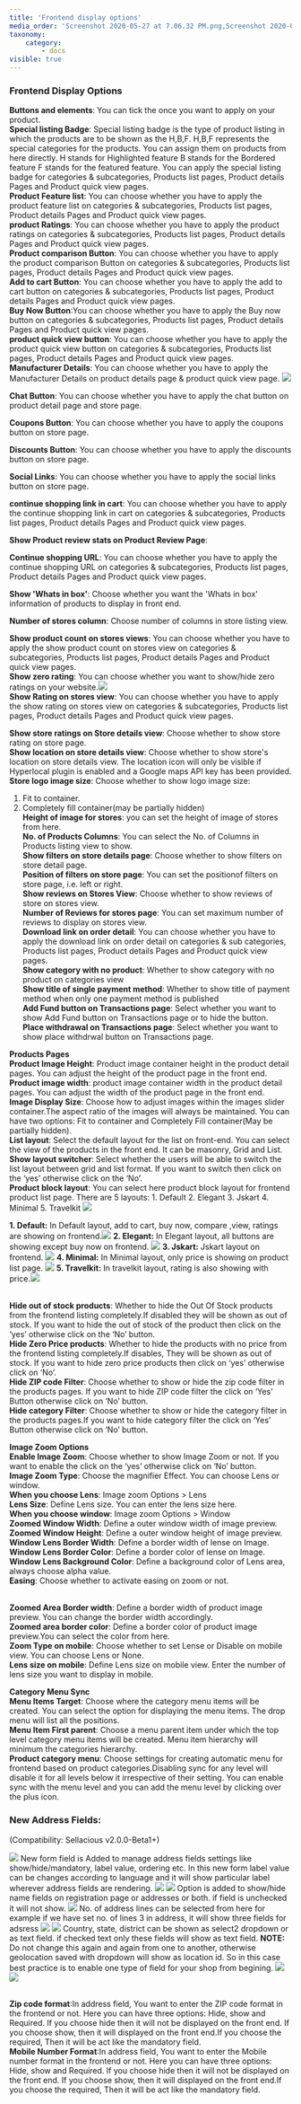 ```yaml
---
title: 'Frontend display options'
media_order: 'Screenshot 2020-05-27 at 7.06.32 PM.png,Screenshot 2020-05-27 at 7.10.20 PM.png,Screenshot 2020-05-27 at 7.13.47 PM.png,Screenshot 2020-05-27 at 7.19.23 PM.png,Screenshot 2020-05-27 at 7.21.44 PM.png,Screenshot 2020-05-27 at 7.22.20 PM.png,Screenshot 2020-05-27 at 7.30.16 PM.png,Screenshot 2020-05-27 at 7.26.38 PM.png,screenshot-localhost-2020.05.30-13_05_01.png,Screen Shot 2020-06-01 at 6.42.41 PM.png,Screen Shot 2020-06-01 at 6.39.56 PM.png,Screen Shot 2020-06-01 at 6.46.23 PM.png,Screen Shot 2020-06-01 at 6.47.09 PM.png,Screen Shot 2020-06-01 at 6.47.59 PM.png,screenshot-localhost-2020.06.04-15_58_43.png,Screen Shot 2020-06-01 at 6.49.06 PM.png,Screen Shot 2020-06-05 at 4.58.46 PM.png,Screen Shot 2020-06-05 at 4.59.13 PM.png,Screen Shot 2020-06-05 at 4.59.24 PM.png,Screen Shot 2020-06-05 at 5.16.03 PM.png,Screen Shot 2020-06-05 at 5.23.46 PM.png,Screen Shot 2020-06-05 at 5.25.21 PM.png,Screen Shot 2020-06-05 at 5.26.30 PM.png,Screen Shot 2020-06-05 at 5.27.27 PM.png'
taxonomy:
    category:
        - docs
visible: true
---
```


### Frontend Display Options
**Buttons and elements**: You can tick the once you want to apply on your product.
<br>**Special listing Badge**: Special listing badge is the type of product listing in which the products are to be shown as the H,B,F. 
H,B,F represents the special categories for the products. You can assign them on products from here directly.
H stands for Highlighted feature
B stands for the Bordered feature
F stands for the featured feature.
You can apply the special listing badge for categories & subcategories, Products list pages, Product details Pages and Product quick view pages.
<br>**Product Feature list**: You can choose whether you have to apply the product feature list on  categories & subcategories, Products list pages, Product details Pages and Product quick view pages.
<br>**product Ratings**: You can choose whether you have to apply the product ratings  on  categories & subcategories, Products list pages, Product details Pages and Product quick view pages.
<br>**Product comparison Button**: You can choose whether you have to apply the product comparison Button on  categories & subcategories, Products list pages, Product details Pages and Product quick view pages.
<br>**Add to cart Button**: You can choose whether you have to apply the add to cart button on  categories & subcategories, Products list pages, Product details Pages and Product quick view pages.
<br>**Buy Now Button**:You can choose whether you have to apply the Buy now button on  categories & subcategories, Products list pages, Product details Pages and Product quick view pages.
<br>**product quick view button**: You can choose whether you have to apply the product quick view button on  categories & subcategories, Products list pages, Product details Pages and Product quick view pages.
<br>**Manufacturer Details**: You can choose whether you have to apply the Manufacturer Details on product details page & product quick view page.
![](screenshot-localhost-2020.06.04-15_58_43.png)

**Chat Button**: You can choose whether you have to apply the chat button on product detail page and store page.

**Coupons Button**: You can choose whether you have to apply the coupons button on store page.

**Discounts Button**: You can choose whether you have to apply the discounts button on store page.

**Social Links**: You can choose whether you have to apply the social links button on store page.

**continue shopping link in cart**:  You can choose whether you have to apply the continue shopping link in cart on  categories & subcategories, Products list pages, Product details Pages and Product quick view pages.

**Show Product review stats on Product Review Page**:

**Continue shopping URL**: You can choose whether you have to apply the continue shopping URL on  categories & subcategories, Products list pages, Product details Pages and Product quick view pages.

**Show 'Whats in box'**: Choose whether you want the 'Whats in box' information of products to display in front end.

**Number of stores column**: Choose number of columns in store listing view.

**Show product count on stores views**: You can choose whether you have to apply the show product count on stores view on  categories & subcategories, Products list pages, Product details Pages and Product quick view pages.
<br>**Show zero rating**: You can choose whether you want to show/hide zero ratings on your website.![](screenshot-localhost-2020.05.30-13_05_01.png)
<br>**Show Rating on stores view**: You can choose whether you have to apply the show rating on stores view on  categories & subcategories, Products list pages, Product details Pages and Product quick view pages.

**Show store ratings on Store details view**: Choose whether to show store rating on store page.
<br>**Show location on store details view**: Choose whether to show store's location on store details view. The location icon will only be visible if Hyperlocal plugin is enabled and a Google maps API key has been provided.
<br>**Store logo image size**: Choose whether to show logo image size:
1. Fit to container.
2. Completely fill container(may be partially hidden)
<br>**Height of image for stores**: you can set the height of image of stores from here.
<br>**No. of Products Columns**: You can select the No. of Columns in Products listing view to show.
<br>**Show filters on store details page**: Choose whether to show filters on store detail page.
<br>**Position of filters on store page**: You can set the positionof filters on store page, i.e. left or right.
<br>**Show reviews on Stores View**: Choose whether to show reviews of store on stores view.
<br>**Number of Reviews for stores page**: You can set maximum number of reviews to display on stores view.
<br>**Download link on order detail**: You can choose whether you have to apply the download link on order detail on  categories & sub categories, Products list pages, Product details Pages and Product quick view pages.
<br>**Show category with no product**: Whether to show category with no product on categories view 
<br>**Show title of single payment method**: Whether to show title of payment method when only one payment method is published
<br>**Add Fund button on Transactions page**: Select whether you want to show Add Fund button on Transactions page or to hide the button.
<br>**Place withdrawal on Transactions page**: Select whether you want to show place withdrwal button on Transactions page.



**Products Pages**
<br>**Product Image Height**: Product image container height in the product detail pages. You can adjust the height of the product page in the front end.
<br>**Product image width**: product image container width in the product detail pages. You can adjust the width of the product page in the front end.
<br>**Image Display Size**: Choose how to adjust images within the images slider container.The aspect ratio of the images will always be maintained. You can have two options: Fit to container and Completely Fill container(May be partially hidden).
<br>**List layout**: Select the default layout for the list on front-end. You can select the view of the products in the front end. It can be masonry, Grid and List. 
<br>**Show layout switcher**: Select whether the users will be able to switch the list layout between grid and list format. If you want to switch then click on the ‘yes’ otherwise click on the ‘No’.
<br>**Product block layout**: You can select here product block layout for frontend product list page. There are 5 layouts: 1. Default 2. Elegant 3. Jskart 4. Minimal 5. Travelkit
![](Screen%20Shot%202020-06-01%20at%206.42.41%20PM.png)

**1. Default:** In Default layout, add to cart, buy now, compare ,view, ratings are showing on frontend.![](Screen%20Shot%202020-06-01%20at%206.39.56%20PM.png)
**2. Elegant:** In Elegant layout, all buttons are showing except buy now on frontend. ![](Screen%20Shot%202020-06-01%20at%206.46.23%20PM.png) 
**3. Jskart:** Jskart layout on frontend. ![](Screen%20Shot%202020-06-01%20at%206.47.09%20PM.png)
**4. Minimal:** In Minimal layout, only price is showing on product list page. ![](Screen%20Shot%202020-06-01%20at%206.47.59%20PM.png)
**5. Travelkit:** In travelkit layout, rating is also showing with price.![](Screen%20Shot%202020-06-01%20at%206.49.06%20PM.png)

<br>**Hide out of stock products**: Whether to hide the Out Of Stock products from the frontend listing completely.If disabled they will be shown as out of stock. If you want to hide the out of stock of the product then click on the ‘yes’ otherwise click on the ‘No’ button.
<br>**Hide Zero Price products**: Whether to  hide the products with no price from the frontend listing completely.If disables, They will be shown as out of stock. If you want to hide zero price products then click on ‘yes’ otherwise click on ‘No’.
<br>**Hide ZIP code Filter**: Choose whether to show or hide the zip code filter in the products pages. If you want to hide ZIP code filter the click on ‘Yes’ Button otherwise click on ‘No’ button.
<br>**Hide category Filter**: Choose whether to show or hide the category filter in the products pages.If you want to hide category filter the click on ‘Yes’ Button otherwise click on ‘No’ button.

**Image Zoom Options**
<br>**Enable Image Zoom**: Choose whether to show Image Zoom or not. If you want to enable the click on the ‘yes’ otherwise click on ‘No’ button.
<br>**Image Zoom Type**: Choose the magnifier Effect. You can choose Lens or window.
<br>**When you choose Lens**:  Image zoom  Options > Lens
<br>**Lens Size**: Define Lens size. You can enter the lens size here.
<br>**When you choose  window**: Image zoom Options > Window
<br>**Zoomed Window Width**: Define a outer window width of image preview.
<br>**Zoomed Window Height**: Define a outer window height of image preview.
<br>**Window Lens Border Width**: Define a border width of lense on Image.
<br>**Window Lens Border Color**: Define a border color of lense on Image.
<br>**Window Lens Background Color**: Define a background color of Lens area, always choose alpha value.
<br>**Easing**: Choose whether to activate easing on zoom or not.

<br>**Zoomed Area Border width**: Define a border width of product image preview. You can change the border width accordingly.
<br>**Zoomed area border color**: Define a border color of product image preview.You can select the color from here.
<br>**Zoom Type on mobile**: Choose whether to set Lense or Disable on mobile view. You can choose Lens or None.
<br>**Lens size on mobile**: Define Lens size on mobile view. Enter the number of lens size you want to display in mobile.

**Category Menu Sync**
<br>**Menu Items Target**: Choose where the category menu items will be created. You can select the option for displaying the menu items. The drop menu will list all the  positions.
<br>**Menu Item First parent**: Choose a menu parent item under which the top level category menu items will be created. Menu item hierarchy will minimum the categories hierarchy.
<br>**Product category menu**:  Choose settings for creating automatic menu for frontend based on product categories.Disabling sync for any level will disable it for all levels below it irrespective of their setting. You can enable sync with the menu level and you can add the menu level by clicking over the plus icon.

### New Address Fields:
(Compatibility: Sellacious v2.0.0-Beta1+)

![](Screenshot%202020-05-27%20at%207.06.32%20PM.png)
New form field is Added to manage address fields settings like show/hide/mandatory, label value, ordering etc. In this new form label value can be changes according to language and it will show particular label wherever address fields are rendering. 
![](Screenshot%202020-05-27%20at%207.10.20%20PM.png)
![](Screenshot%202020-05-27%20at%207.13.47%20PM.png)
Option is added to show/hide name fields on registration page or addresses or both. if field is unchecked it will not show.
![](Screenshot%202020-05-27%20at%207.19.23%20PM.png)
No. of address lines can be selected from here for example if we have set no. of lines 3 in address, it will show three fields for adsress
![](Screenshot%202020-05-27%20at%207.21.44%20PM.png)
![](Screenshot%202020-05-27%20at%207.22.20%20PM.png)
Country, state, district can be shown as select2 dropdown or as text field. if checked text only these fields will show as text field.
**NOTE:** Do not change this again and again from one to another, otherwise geolocation saved with dropdown will show as location id. So in this case best practice is to enable one type of field for your shop from begining.
![](Screenshot%202020-05-27%20at%207.26.38%20PM.png)
![](Screenshot%202020-05-27%20at%207.30.16%20PM.png)

<br>**Zip code format**:In address field, You want to enter the ZIP code format in the frontend or not. Here you can have three options: Hide, show and Required. If you choose hide then it will not be displayed on the front end. If you choose show, then it will displayed on the front end.If you choose the required, Then it will be act like the mandatory field.
<br>**Mobile Number Format**:In address field, You want to enter the Mobile number format in the frontend or not. Here you can have three options: Hide, show and Required. If you choose hide then it will not be displayed on the front end. If you choose show, then it will displayed on the front end.If you choose the required, Then it will be act like the mandatory field.
